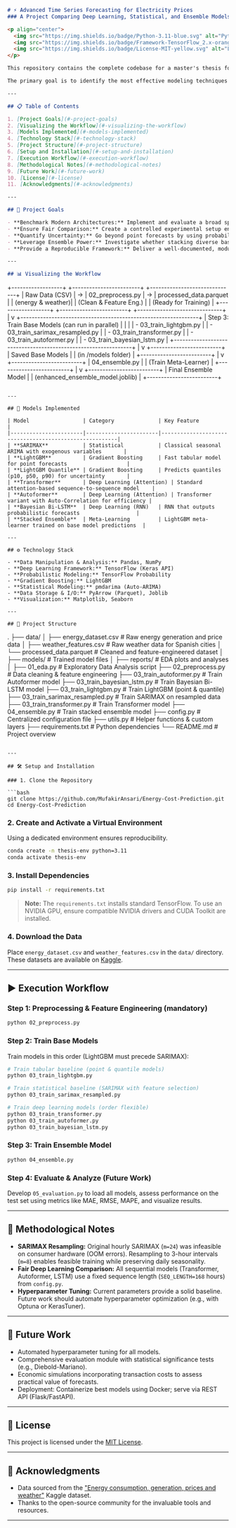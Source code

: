 ```markdown
# ⚡️ Advanced Time Series Forecasting for Electricity Prices
### A Project Comparing Deep Learning, Statistical, and Ensemble Models

<p align="center">
  <img src="https://img.shields.io/badge/Python-3.11-blue.svg" alt="Python">
  <img src="https://img.shields.io/badge/Framework-TensorFlow_2.x-orange.svg" alt="TensorFlow">
  <img src="https://img.shields.io/badge/License-MIT-yellow.svg" alt="License: MIT">
</p>

This repository contains the complete codebase for a master's thesis focused on forecasting day-ahead electricity prices in the Spanish market. It rigorously compares a diverse set of modern forecasting models — from classical statistical baselines to state-of-the-art deep learning architectures and an ensemble meta-model.

The primary goal is to identify the most effective modeling techniques through evaluation on real-world, high-frequency energy data, ensuring fair comparisons and reproducible results.

---

## 📋 Table of Contents

1. [Project Goals](#-project-goals)  
2. [Visualizing the Workflow](#-visualizing-the-workflow)  
3. [Models Implemented](#-models-implemented)  
4. [Technology Stack](#-technology-stack)  
5. [Project Structure](#-project-structure)  
6. [Setup and Installation](#-setup-and-installation)  
7. [Execution Workflow](#-execution-workflow)  
8. [Methodological Notes](#-methodological-notes)  
9. [Future Work](#-future-work)  
10. [License](#-license)  
11. [Acknowledgments](#-acknowledgments)  

---

## 🚀 Project Goals

- **Benchmark Modern Architectures:** Implement and evaluate a broad spectrum of time series models, spanning classical statistical techniques to cutting-edge deep learning.  
- **Ensure Fair Comparison:** Create a controlled experimental setup ensuring equal footing (e.g., identical sequence lengths for deep learning models).  
- **Quantify Uncertainty:** Go beyond point forecasts by using probabilistic models (Bayesian LSTM, Quantile LGBM) to estimate prediction uncertainty — vital for risk management.  
- **Leverage Ensemble Power:** Investigate whether stacking diverse base models via a meta-learner improves forecast accuracy.  
- **Provide a Reproducible Framework:** Deliver a well-documented, modular codebase for easy reproduction and extensibility.

---

## 📊 Visualizing the Workflow

```

+------------------+    +------------------------+    +------------------------------+
\|  Raw Data (CSV)  | -> | 02\_preprocess.py       | -> | processed\_data.parquet       |
\| (energy & weather)|    | (Clean & Feature Eng.) |    | (Ready for Training)         |
+------------------+    +------------------------+    +------------------------------+
|
v
+---------------------------------------------------------------+
\| Step 3: Train Base Models (can run in parallel)               |
\|                                                               |
\|  - 03\_train\_lightgbm.py                                       |
\|  - 03\_train\_sarimax\_resampled.py                              |
\|  - 03\_train\_transformer.py                                    |
\|  - 03\_train\_autoformer.py                                     |
\|  - 03\_train\_bayesian\_lstm.py                                 |
+---------------------------------------------------------------+
|
v
+-------------------------+
\| Saved Base Models       |
\| (in /models folder)     |
+-------------------------+
|
v
+-------------------------+
\| 04\_ensemble.py          |
\| (Train Meta-Learner)    |
+-------------------------+
|
v
+-------------------------+
\| Final Ensemble Model    |
\| (enhanced\_ensemble\_model.joblib) |
+-------------------------+

```

---

## 🧠 Models Implemented

| Model                 | Category              | Key Feature                                            |
|-----------------------|-----------------------|--------------------------------------------------------|
| **SARIMAX**           | Statistical           | Classical seasonal ARIMA with exogenous variables       |
| **LightGBM**          | Gradient Boosting     | Fast tabular model for point forecasts                   |
| **LightGBM Quantile** | Gradient Boosting     | Predicts quantiles (p10, p50, p90) for uncertainty       |
| **Transformer**       | Deep Learning (Attention) | Standard attention-based sequence-to-sequence model    |
| **Autoformer**        | Deep Learning (Attention) | Transformer variant with Auto-Correlation for efficiency |
| **Bayesian Bi-LSTM**  | Deep Learning (RNN)   | RNN that outputs probabilistic forecasts                  |
| **Stacked Ensemble**  | Meta-Learning         | LightGBM meta-learner trained on base model predictions  |

---

## ⚙️ Technology Stack

- **Data Manipulation & Analysis:** Pandas, NumPy  
- **Deep Learning Framework:** TensorFlow (Keras API)  
- **Probabilistic Modeling:** TensorFlow Probability  
- **Gradient Boosting:** LightGBM  
- **Statistical Modeling:** pmdarima (Auto-ARIMA)  
- **Data Storage & I/O:** PyArrow (Parquet), Joblib  
- **Visualization:** Matplotlib, Seaborn  

---

## 📁 Project Structure

```

.
├── data/
│   ├── energy\_dataset.csv          # Raw energy generation and price data
│   ├── weather\_features.csv        # Raw weather data for Spanish cities
│   └── processed\_data.parquet      # Cleaned and feature-engineered dataset
│
├── models/                        # Trained model files
│
├── reports/                       # EDA plots and analyses
│
├── 01\_eda.py                     # Exploratory Data Analysis script
├── 02\_preprocess.py              # Data cleaning & feature engineering
├── 03\_train\_autoformer.py        # Train Autoformer model
├── 03\_train\_bayesian\_lstm.py     # Train Bayesian Bi-LSTM model
├── 03\_train\_lightgbm.py          # Train LightGBM (point & quantile)
├── 03\_train\_sarimax\_resampled.py # Train SARIMAX on resampled data
├── 03\_train\_transformer.py       # Train Transformer model
├── 04\_ensemble.py                # Train stacked ensemble model
├── config.py                    # Centralized configuration file
├── utils.py                     # Helper functions & custom layers
├── requirements.txt             # Python dependencies
└── README.md                    # Project overview

````

---

## 🛠️ Setup and Installation

### 1. Clone the Repository

```bash
git clone https://github.com/MufakirAnsari/Energy-Cost-Prediction.git
cd Energy-Cost-Prediction
````

### 2. Create and Activate a Virtual Environment

Using a dedicated environment ensures reproducibility.

```bash
conda create -n thesis-env python=3.11
conda activate thesis-env
```

### 3. Install Dependencies

```bash
pip install -r requirements.txt
```

> **Note:** The `requirements.txt` installs standard TensorFlow. To use an NVIDIA GPU, ensure compatible NVIDIA drivers and CUDA Toolkit are installed.

### 4. Download the Data

Place `energy_dataset.csv` and `weather_features.csv` in the `data/` directory.
These datasets are available on [Kaggle](https://www.kaggle.com/datasets/nicholasjhana/energy-consumption-generation-prices-and-weather).

---

## ▶️ Execution Workflow

### Step 1: Preprocessing & Feature Engineering (mandatory)

```bash
python 02_preprocess.py
```

### Step 2: Train Base Models

Train models in this order (LightGBM must precede SARIMAX):

```bash
# Train tabular baseline (point & quantile models)
python 03_train_lightgbm.py

# Train statistical baseline (SARIMAX with feature selection)
python 03_train_sarimax_resampled.py

# Train deep learning models (order flexible)
python 03_train_transformer.py
python 03_train_autoformer.py
python 03_train_bayesian_lstm.py
```

### Step 3: Train Ensemble Model

```bash
python 04_ensemble.py
```

### Step 4: Evaluate & Analyze (Future Work)

Develop `05_evaluation.py` to load all models, assess performance on the test set using metrics like MAE, RMSE, MAPE, and visualize results.

---

## 📝 Methodological Notes

* **SARIMAX Resampling:** Original hourly SARIMAX (`m=24`) was infeasible on consumer hardware (OOM errors). Resampling to 3-hour intervals (`m=8`) enables feasible training while preserving daily seasonality.
* **Fair Deep Learning Comparison:** All sequential models (Transformer, Autoformer, LSTM) use a fixed sequence length (`SEQ_LENGTH=168` hours) from `config.py`.
* **Hyperparameter Tuning:** Current parameters provide a solid baseline. Future work should automate hyperparameter optimization (e.g., with Optuna or KerasTuner).

---

## 🔮 Future Work

* Automated hyperparameter tuning for all models.
* Comprehensive evaluation module with statistical significance tests (e.g., Diebold-Mariano).
* Economic simulations incorporating transaction costs to assess practical value of forecasts.
* Deployment: Containerize best models using Docker; serve via REST API (Flask/FastAPI).

---

## 📄 License

This project is licensed under the [MIT License](LICENSE).

---

## 🙏 Acknowledgments

* Data sourced from the ["Energy consumption, generation, prices and weather"](https://www.kaggle.com/datasets/nicholasjhana/energy-consumption-generation-prices-and-weather) Kaggle dataset.
* Thanks to the open-source community for the invaluable tools and resources.

---

```
```

